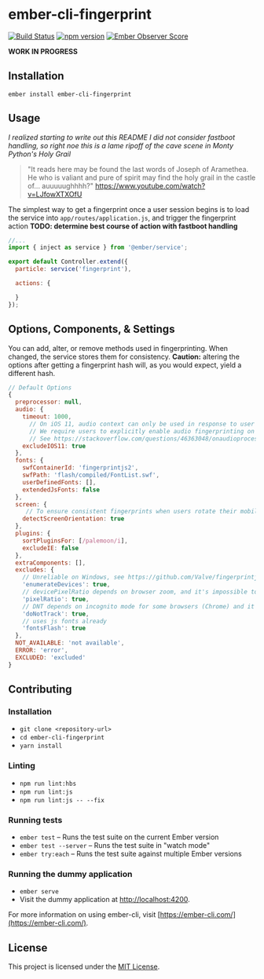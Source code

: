 # ember-cli-fingerprint #
[![Build Status](https://travis-ci.org/mileszim/ember-cli-fingerprint.svg?branch=master)](https://travis-ci.org/mileszim/ember-cli-fingerprint) [![npm version](https://badge.fury.io/js/ember-cli-fingerprint.svg)](https://badge.fury.io/js/ember-cli-fingerprint) [![Ember Observer Score](https://emberobserver.com/badges/ember-cli-fingerprint.svg)](https://emberobserver.com/addons/ember-cli-fingerprint)


**WORK IN PROGRESS**

Installation
------------------------------------------------------------------------------

```
ember install ember-cli-fingerprint
```


Usage
------------------------------------------------------------------------------

*I realized starting to write out this README I did not consider fastboot handling, so right noe this is a lame ripoff of the cave scene in Monty Python's Holy Grail*

> "It reads here may be found the last words of Joseph of Aramethea. He who is valiant and pure of spirit may find the holy grail in the castle of... auuuuughhhh?" https://www.youtube.com/watch?v=LJfowXTXOfU

The simplest way to get a fingerprint once a user session begins is to load the service into `app/routes/application.js`, and trigger the fingerprint action **TODO: determine best course of action with fastboot handling**

```javascript
//...
import { inject as service } from '@ember/service';

export default Controller.extend({
  particle: service('fingerprint'),

  actions: {

  }
});
```

## Options, Components, & Settings ##
You can add, alter, or remove methods used in fingerprinting. When changed, the service stores them for consistency. **Caution:** altering the options after getting a fingerprint hash will, as you would expect, yield a different hash.

```javascript
// Default Options
{
  preprocessor: null,
  audio: {
    timeout: 1000,
      // On iOS 11, audio context can only be used in response to user interaction.
      // We require users to explicitly enable audio fingerprinting on iOS 11.
      // See https://stackoverflow.com/questions/46363048/onaudioprocess-not-called-on-ios11#46534088
    excludeIOS11: true
  },
  fonts: {
    swfContainerId: 'fingerprintjs2',
    swfPath: 'flash/compiled/FontList.swf',
    userDefinedFonts: [],
    extendedJsFonts: false
  },
  screen: {
     // To ensure consistent fingerprints when users rotate their mobile devices
    detectScreenOrientation: true
  },
  plugins: {
    sortPluginsFor: [/palemoon/i],
    excludeIE: false
  },
  extraComponents: [],
  excludes: {
    // Unreliable on Windows, see https://github.com/Valve/fingerprintjs2/issues/375
    'enumerateDevices': true,
    // devicePixelRatio depends on browser zoom, and it's impossible to detect browser zoom
    'pixelRatio': true,
    // DNT depends on incognito mode for some browsers (Chrome) and it's impossible to detect incognito mode
    'doNotTrack': true,
    // uses js fonts already
    'fontsFlash': true
  },
  NOT_AVAILABLE: 'not available',
  ERROR: 'error',
  EXCLUDED: 'excluded'
}
```


Contributing
------------------------------------------------------------------------------

### Installation

* `git clone <repository-url>`
* `cd ember-cli-fingerprint`
* `yarn install`

### Linting

* `npm run lint:hbs`
* `npm run lint:js`
* `npm run lint:js -- --fix`

### Running tests

* `ember test` – Runs the test suite on the current Ember version
* `ember test --server` – Runs the test suite in "watch mode"
* `ember try:each` – Runs the test suite against multiple Ember versions

### Running the dummy application

* `ember serve`
* Visit the dummy application at [http://localhost:4200](http://localhost:4200).

For more information on using ember-cli, visit [https://ember-cli.com/](https://ember-cli.com/).

License
------------------------------------------------------------------------------

This project is licensed under the [MIT License](LICENSE.md).
